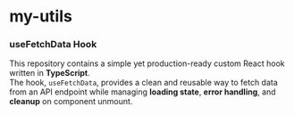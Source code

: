 # my-utils

### useFetchData Hook

This repository contains a simple yet production-ready custom React hook written in **TypeScript**.  
The hook, `useFetchData`, provides a clean and reusable way to fetch data from an API endpoint while managing **loading state**, **error handling**, and **cleanup** on component unmount.
